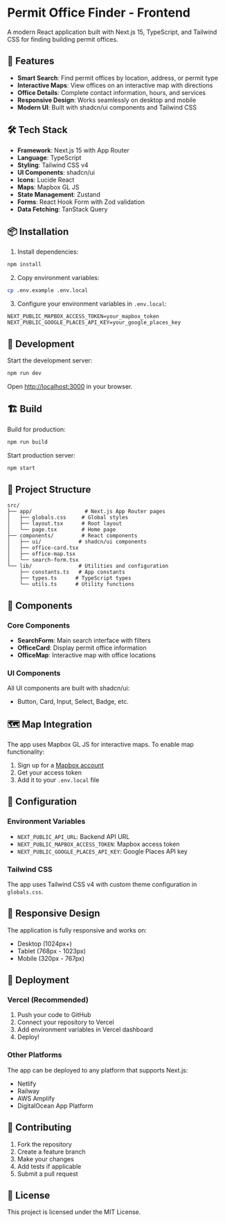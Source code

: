 # Permit Office Finder - Frontend

A modern React application built with Next.js 15, TypeScript, and Tailwind CSS for finding building permit offices.

## 🚀 Features

- **Smart Search**: Find permit offices by location, address, or permit type
- **Interactive Maps**: View offices on an interactive map with directions
- **Office Details**: Complete contact information, hours, and services
- **Responsive Design**: Works seamlessly on desktop and mobile
- **Modern UI**: Built with shadcn/ui components and Tailwind CSS

## 🛠️ Tech Stack

- **Framework**: Next.js 15 with App Router
- **Language**: TypeScript
- **Styling**: Tailwind CSS v4
- **UI Components**: shadcn/ui
- **Icons**: Lucide React
- **Maps**: Mapbox GL JS
- **State Management**: Zustand
- **Forms**: React Hook Form with Zod validation
- **Data Fetching**: TanStack Query

## 📦 Installation

1. Install dependencies:
```bash
npm install
```

2. Copy environment variables:
```bash
cp .env.example .env.local
```

3. Configure your environment variables in `.env.local`:
```env
NEXT_PUBLIC_MAPBOX_ACCESS_TOKEN=your_mapbox_token
NEXT_PUBLIC_GOOGLE_PLACES_API_KEY=your_google_places_key
```

## 🚀 Development

Start the development server:
```bash
npm run dev
```

Open [http://localhost:3000](http://localhost:3000) in your browser.

## 🏗️ Build

Build for production:
```bash
npm run build
```

Start production server:
```bash
npm start
```

## 📁 Project Structure

```
src/
├── app/                 # Next.js App Router pages
│   ├── globals.css     # Global styles
│   ├── layout.tsx      # Root layout
│   └── page.tsx        # Home page
├── components/         # React components
│   ├── ui/            # shadcn/ui components
│   ├── office-card.tsx
│   ├── office-map.tsx
│   └── search-form.tsx
└── lib/               # Utilities and configuration
    ├── constants.ts   # App constants
    ├── types.ts      # TypeScript types
    └── utils.ts      # Utility functions
```

## 🎨 Components

### Core Components

- **SearchForm**: Main search interface with filters
- **OfficeCard**: Display permit office information
- **OfficeMap**: Interactive map with office locations

### UI Components

All UI components are built with shadcn/ui:
- Button, Card, Input, Select, Badge, etc.

## 🗺️ Map Integration

The app uses Mapbox GL JS for interactive maps. To enable map functionality:

1. Sign up for a [Mapbox account](https://www.mapbox.com/)
2. Get your access token
3. Add it to your `.env.local` file

## 🔧 Configuration

### Environment Variables

- `NEXT_PUBLIC_API_URL`: Backend API URL
- `NEXT_PUBLIC_MAPBOX_ACCESS_TOKEN`: Mapbox access token
- `NEXT_PUBLIC_GOOGLE_PLACES_API_KEY`: Google Places API key

### Tailwind CSS

The app uses Tailwind CSS v4 with custom theme configuration in `globals.css`.

## 📱 Responsive Design

The application is fully responsive and works on:
- Desktop (1024px+)
- Tablet (768px - 1023px)
- Mobile (320px - 767px)

## 🚀 Deployment

### Vercel (Recommended)

1. Push your code to GitHub
2. Connect your repository to Vercel
3. Add environment variables in Vercel dashboard
4. Deploy!

### Other Platforms

The app can be deployed to any platform that supports Next.js:
- Netlify
- Railway
- AWS Amplify
- DigitalOcean App Platform

## 🤝 Contributing

1. Fork the repository
2. Create a feature branch
3. Make your changes
4. Add tests if applicable
5. Submit a pull request

## 📄 License

This project is licensed under the MIT License.